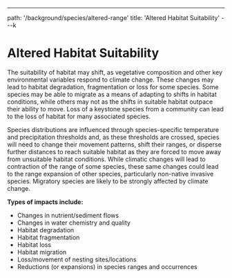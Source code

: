 ---

path: '/background/species/altered-range'
title: 'Altered Habitat Suitability'
---k

# Altered Habitat Suitability

The suitability of habitat may shift, as vegetative composition and other key environmental variables respond to climate change. These changes may lead to habitat degradation, fragmentation or loss for some species. Some species may be able to migrate as a means of adapting to shifts in habitat conditions, while others may not as the shifts in suitable habitat outpace their ability to move. Loss of a keystone species from a community can lead to the loss of habitat for many associated species.

Species distributions are influenced through species-specific temperature and precipitation thresholds and, as these thresholds are crossed, species will need to change their movement patterns, shift their ranges, or disperse further distances to reach suitable habitat as they are forced to move away from unsuitable habitat conditions. While climatic changes will lead to contraction of the range of some species, these same changes could lead to the range expansion of other species, particularly non-native invasive species. Migratory species are likely to be strongly affected by climate change.

**Types of impacts include:**

- Changes in nutrient/sediment flows
- Changes in water chemistry and quality
- Habitat degradation
- Habitat fragmentation
- Habitat loss
- Habitat migration
- Loss/movement of nesting sites/locations
- Reductions (or expansions) in species ranges and occurrences
